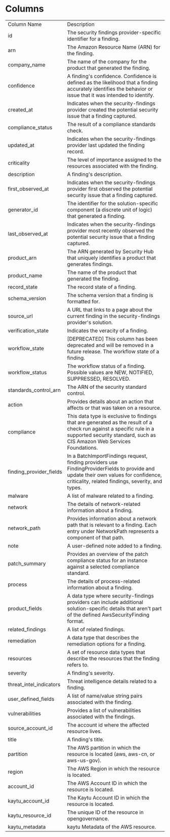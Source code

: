 # Columns  

<table>
	<tr><td>Column Name</td><td>Description</td></tr>
	<tr><td>id</td><td>The security findings provider-specific identifier for a finding.</td></tr>
	<tr><td>arn</td><td>The Amazon Resource Name (ARN) for the finding.</td></tr>
	<tr><td>company_name</td><td>The name of the company for the product that generated the finding.</td></tr>
	<tr><td>confidence</td><td>A finding&#39;s confidence. Confidence is defined as the likelihood that a finding accurately identifies the behavior or issue that it was intended to identify.</td></tr>
	<tr><td>created_at</td><td>Indicates when the security-findings provider created the potential security issue that a finding captured.</td></tr>
	<tr><td>compliance_status</td><td>The result of a compliance standards check.</td></tr>
	<tr><td>updated_at</td><td>Indicates when the security-findings provider last updated the finding record.</td></tr>
	<tr><td>criticality</td><td>The level of importance assigned to the resources associated with the finding.</td></tr>
	<tr><td>description</td><td>A finding&#39;s description.</td></tr>
	<tr><td>first_observed_at</td><td>Indicates when the security-findings provider first observed the potential security issue that a finding captured.</td></tr>
	<tr><td>generator_id</td><td>The identifier for the solution-specific component (a discrete unit of logic) that generated a finding.</td></tr>
	<tr><td>last_observed_at</td><td>Indicates when the security-findings provider most recently observed the potential security issue that a finding captured.</td></tr>
	<tr><td>product_arn</td><td>The ARN generated by Security Hub that uniquely identifies a product that generates findings.</td></tr>
	<tr><td>product_name</td><td>The name of the product that generated the finding.</td></tr>
	<tr><td>record_state</td><td>The record state of a finding.</td></tr>
	<tr><td>schema_version</td><td>The schema version that a finding is formatted for.</td></tr>
	<tr><td>source_url</td><td>A URL that links to a page about the current finding in the security-findings provider&#39;s solution.</td></tr>
	<tr><td>verification_state</td><td>Indicates the veracity of a finding.</td></tr>
	<tr><td>workflow_state</td><td>[DEPRECATED] This column has been deprecated and will be removed in a future release. The workflow state of a finding.</td></tr>
	<tr><td>workflow_status</td><td>The workflow status of a finding. Possible values are NEW, NOTIFIED, SUPPRESSED, RESOLVED.</td></tr>
	<tr><td>standards_control_arn</td><td>The ARN of the security standard control.</td></tr>
	<tr><td>action</td><td>Provides details about an action that affects or that was taken on a resource.</td></tr>
	<tr><td>compliance</td><td>This data type is exclusive to findings that are generated as the result of a check run against a specific rule in a supported security standard, such as CIS Amazon Web Services Foundations.</td></tr>
	<tr><td>finding_provider_fields</td><td>In a BatchImportFindings request, finding providers use FindingProviderFields to provide and update their own values for confidence, criticality, related findings, severity, and types.</td></tr>
	<tr><td>malware</td><td>A list of malware related to a finding.</td></tr>
	<tr><td>network</td><td>The details of network-related information about a finding.</td></tr>
	<tr><td>network_path</td><td>Provides information about a network path that is relevant to a finding. Each entry under NetworkPath represents a component of that path.</td></tr>
	<tr><td>note</td><td>A user-defined note added to a finding.</td></tr>
	<tr><td>patch_summary</td><td>Provides an overview of the patch compliance status for an instance against a selected compliance standard.</td></tr>
	<tr><td>process</td><td>The details of process-related information about a finding.</td></tr>
	<tr><td>product_fields</td><td>A data type where security-findings providers can include additional solution-specific details that aren&#39;t part of the defined AwsSecurityFinding format.</td></tr>
	<tr><td>related_findings</td><td>A list of related findings.</td></tr>
	<tr><td>remediation</td><td>A data type that describes the remediation options for a finding.</td></tr>
	<tr><td>resources</td><td>A set of resource data types that describe the resources that the finding refers to.</td></tr>
	<tr><td>severity</td><td>A finding&#39;s severity.</td></tr>
	<tr><td>threat_intel_indicators</td><td>Threat intelligence details related to a finding.</td></tr>
	<tr><td>user_defined_fields</td><td>A list of name/value string pairs associated with the finding.</td></tr>
	<tr><td>vulnerabilities</td><td>Provides a list of vulnerabilities associated with the findings.</td></tr>
	<tr><td>source_account_id</td><td>The account id where the affected resource lives.</td></tr>
	<tr><td>title</td><td>A finding&#39;s title.</td></tr>
	<tr><td>partition</td><td>The AWS partition in which the resource is located (aws, aws-cn, or aws-us-gov).</td></tr>
	<tr><td>region</td><td>The AWS Region in which the resource is located.</td></tr>
	<tr><td>account_id</td><td>The AWS Account ID in which the resource is located.</td></tr>
	<tr><td>kaytu_account_id</td><td>The Kaytu Account ID in which the resource is located.</td></tr>
	<tr><td>kaytu_resource_id</td><td>The unique ID of the resource in opengovernance.</td></tr>
	<tr><td>kaytu_metadata</td><td>kaytu Metadata of the AWS resource.</td></tr>
</table>